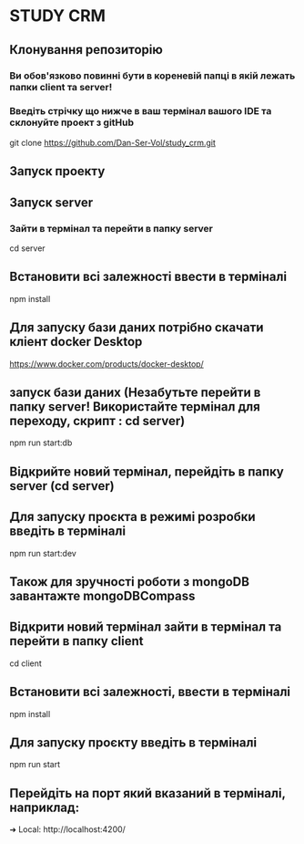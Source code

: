 # STUDY CRM

## Клонування репозиторію
### Ви обов'язково повинні бути в кореневій папці в якій лежать папки client та server!
### Введіть стрічку що нижче в ваш термінал вашого IDE та склонуйте проект з gitHub
git clone https://github.com/Dan-Ser-Vol/study_crm.git

## Запуск проекту
## Запуск server
### Зайти в термінал та перейти в папку server
cd server

## Встановити всі залежності ввести в терміналі
npm install

## Для запуску бази даних потрібно скачати кліент docker Desktop
https://www.docker.com/products/docker-desktop/

## запуск бази даних (Незабутьте перейти в папку server! Використайте  термінал для переходу, скрипт : cd server)
npm run start:db

## Відкрийте новий термінал, перейдіть в папку server (cd server)
## Для запуску проєкта в режимі розробки введіть в терміналі
npm run start:dev
## Також для зручності роботи з mongoDB завантажте mongoDBCompass




## Відкрити новий термінал зайти в термінал та перейти в папку client 
cd client

## Встановити всі залежності, ввести в терміналі 
npm install

## Для запуску проєкту введіть в терміналі
npm run start

## Перейдіть на порт який  вказаний в терміналі, наприклад:
➜  Local:   http://localhost:4200/






